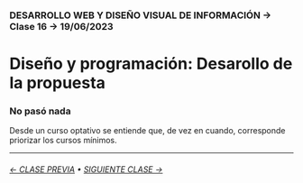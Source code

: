 ### DESARROLLO WEB Y DISEÑO VISUAL DE INFORMACIÓN → Clase 16 → 19/06/2023

# Diseño y programación: Desarollo de la propuesta

### No pasó nada

Desde un curso optativo se entiende que, de vez en cuando, corresponde priorizar los cursos mínimos.

- - - - - - - 

###### [← CLASE PREVIA](https://github.com/profesorfaco/dno097-2024/tree/main/clase-15) • [SIGUIENTE CLASE →](https://github.com/profesorfaco/dno097-2024/tree/main/clase-17)
